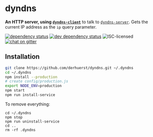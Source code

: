 # dyndns

**An HTTP server, using [`dyndns-client`](https://github.com/derhuerst/dyndns-client)** to talk to [`dyndns-server`](https://github.com/derhuerst/dyndns-server). Gets the current IP address as the `ip` query parameter.

[![dependency status](https://img.shields.io/david/derhuerst/dyndns.svg)](https://david-dm.org/derhuerst/dyndns#info=dependencies)
[![dev dependency status](https://img.shields.io/david/dev/derhuerst/dyndns.svg)](https://david-dm.org/derhuerst/dyndns#info=devDependencies)
![ISC-licensed](https://img.shields.io/github/license/derhuerst/dyndns.svg)
[![chat on gitter](https://badges.gitter.im/derhuerst.svg)](https://gitter.im/derhuerst)


## Installation

```bash
git clone https://github.com/derhuerst/dyndns.git ~/.dyndns
cd ~/.dyndns
npm install --production
# create config/production.js
export NODE_ENV=production
npm start
npm run install-service
```

To remove everything:

```shell
cd ~/.dyndns
npm stop
npm run uninstall-service
cd ..
rm -rf .dyndns
```
